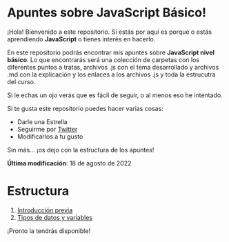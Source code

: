 # Apuntes sobre JavaScript Básico!

¡Hola! Bienvenido a este repositorio. Si estás por aquí es porque o estás aprendiendo **JavaScript** o tienes interés en hacerlo.

En este repositorio podrás encontrar mis apuntes sobre **JavaScript nivel básico**. Lo que encontrarás será una colección de carpetas con los diferentes puntos a tratas, archivos .js con el tema desarrollado y archivos .md con la explicación y los enlaces a los archivos .js y toda la estrucutra del curso.

Si le echas un ojo verás que es fácil de seguir, o al menos eso he intentado.

Si te gusta este repositorio puedes hacer varias cosas:

 - Darle una Estrella 
 - Seguirme por [Twitter](https://twitter.com/bitnomada)
 - Modificarlos a tu gusto

Sin más... ¡os dejo con la estructura de los apuntes!

**Última modificación**: 18 de agosto de 2022


# Estructura

 1. [Introducción previa](https://github.com/BitNomada/apuntes-javascript-basico/tree/main/1-Introduccion-previa)
 2. [Tipos de datos y variables](https://github.com/BitNomada/apuntes-javascript-basico/tree/main/2-Tipo-datos-variables)

¡Pronto la tendrás disponible!